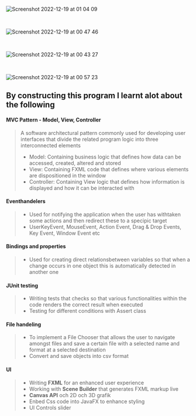 
  
![Screenshot 2022-12-19 at 01 04 09](https://user-images.githubusercontent.com/103879144/208326576-51222721-80ad-47b7-8fc4-65950c7ff0c0.png)

</br>

![Screenshot 2022-12-19 at 00 47 46](https://user-images.githubusercontent.com/103879144/208325928-97f88ad4-1d05-4a67-80f3-6b1469656726.png)

</br>

![Screenshot 2022-12-19 at 00 43 27](https://user-images.githubusercontent.com/103879144/208325979-44b7fb36-ee0f-4837-b8b2-5ba4317e1d7d.png)

</br>

![Screenshot 2022-12-19 at 00 57 23](https://user-images.githubusercontent.com/103879144/208326313-cf5a0b02-894e-44e5-b286-307e418b946c.png)


## By constructing this program I learnt alot about the following

#### MVC Pattern - Model, View, Controller
> A software architectural pattern commonly used for developing user interfaces that divide the related program logic into three interconnected elements
> - Model: Containing business logic that defines how data can be accessed, created, altered and stored
> - View: Containing FXML code that defines where various elements are dispositioned in the window
> - Controller: Containing View logic that defines how information is displayed and how it can be interacted with 
#### Eventhandelers
> - Used for notifying the application when the user has withtaken some actions and then redirect these to a specipic target
> - UserKeyEvent, MouseEvent, Action Event, Drag & Drop Events, Key Event, Window Event etc
#### Bindings and properties
> - Used for creating direct relationsbetween variables so that when a change occurs in one object this is automatically detected in another one 
#### JUnit testing
> - Writing tests that checks so that various functionalities within the code renders the correct result when executed 
> - Testing for different conditions with Assert class 
#### File handeling
> - To implement a File Chooser that allows the user to navigate amongst files and save a certain file with a selected name and format at a selected destination 
> - Convert and save objects into csv format 
#### UI
> - Writing **FXML** for an enhanced user experience
> - Working with **Scene Builder** that generates FXML markup live
> - **Canvas API** och 2D och 3D grafik
> - Enbed Css code into JavaFX to enhance styling
> - UI Controls slider
